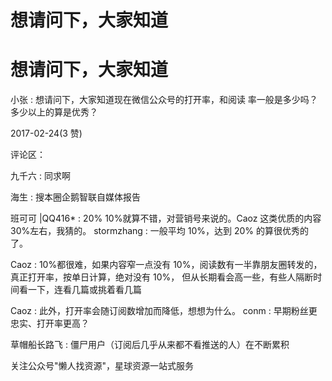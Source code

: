 # 想请问下，大家知道

# 想请问下，大家知道

小张 : 想请问下，大家知道现在微信公众号的打开率，和阅读 率一般是多少吗？多少以上的算是优秀？

2017-02-24(3 赞)

评论区：

九千六 : 同求啊

海生 : 搜本圈企鹅智联自媒体报告

班可可 |QQ416* : 20% 10%就算不错，对营销号来说的。Caoz 这类优质的内容 30%左右，我猜的。 stormzhang : 一般平均 10%，达到 20% 的算很优秀的了。

Caoz : 10%都很难，如果内容窄一点没有 10%，阅读数有一半靠朋友圈转发的，真正打开率，按单日计算，绝对没有 10%， 但从长期看会高一些，有些人隔断时间看一下，连看几篇或挑着看几篇

Caoz : 此外，打开率会随订阅数增加而降低，想想为什么。 conm : 早期粉丝更忠实、打开率更高？

草帽船长路飞 : 僵尸用户（订阅后几乎从来都不看推送的人）在不断累积

关注公众号"懒人找资源"，星球资源一站式服务